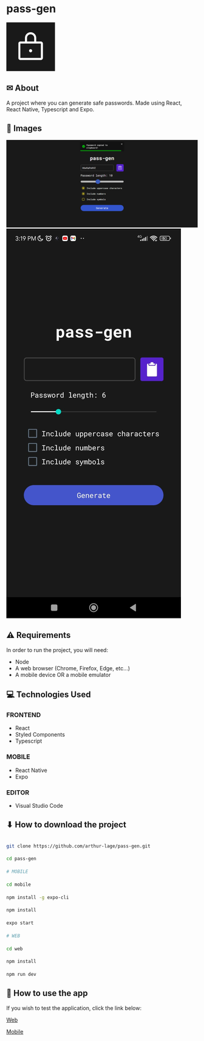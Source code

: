 # pass-gen

<img width="128" src="./mobile/assets/icon.png">

## ✉ About

A project where you can generate safe passwords.
Made using React, React Native, Typescript and Expo.

## 🌆 Images

<img src="./assets/screenshot-1.png"/>
<img src="./assets/screenshot-2.png"/>

## ⚠ Requirements

In order to run the project, you will need:

- Node
- A web browser (Chrome, Firefox, Edge, etc...)
- A mobile device OR a mobile emulator

## 💻 Technologies Used

### FRONTEND

- React
- Styled Components
- Typescript

### MOBILE

- React Native
- Expo

### EDITOR

- Visual Studio Code

## ⬇ How to download the project

```bash

git clone https://github.com/arthur-lage/pass-gen.git

cd pass-gen

# MOBILE

cd mobile

npm install -g expo-cli

npm install

expo start

# WEB

cd web

npm install

npm run dev

```

## 🔗 How to use the app

If you wish to test the application, click the link below:

[Web](https://pass-gen-al.vercel.com)

[Mobile](https://github.com/arthur-lage/pass-gen/releases/tag/Release)
